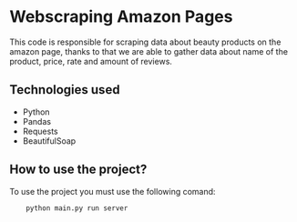 # Webscraping Amazon Pages

This code is responsible for scraping data about beauty products on the amazon page, thanks to that we are able to gather data about name of the product, price, rate and amount of reviews.

## Technologies used

<ul>
    <li>Python</li>
    <li>Pandas</li>
    <li>Requests</li>
    <li>BeautifulSoap</li>
</ul>

## How to use the project?

To use the project you must use the following comand:

```
    python main.py run server
```

